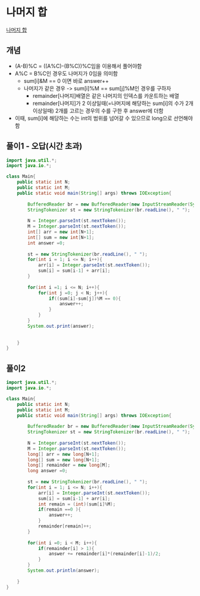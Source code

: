# 나머지 합

[나머지 합](https://www.acmicpc.net/problem/10986)

## 개념
  + (A-B)%C = ((A%C)-(B%C))%C임을 이용해서 풀어야함 
  + A%C = B%C인 경우도 나머지가 0임을 의미함 
    + sum[i]&M == 0 이면 바로 answer++
    + 나머지가 같은 경우 -> sum[i]%M == sum[j]%M인 경우를 구하자 
      + remainder[나머지]배열은 같은 나머지의 인덱스를 카운트하는 배열
      + remainder[나머지]가 2 이상일때(=나머지에 해당하는 sum[i]의 수가 2개 이상일때) 2개를 고르는 경우의 수를 구한 후 answer에 더함 
  +  이때, sum[i]에 해당하는 수는 int의 범위를 넘어갈 수 있으므로 long으로 선언해야함 

## 풀이1 - 오답(시간 초과)
```java
import java.util.*;
import java.io.*; 

class Main{
    public static int N;
    public static int M;
    public static void main(String[] args) throws IOException{
        
        BufferedReader br = new BufferedReader(new InputStreamReader(System.in));
        StringTokenizer st = new StringTokenizer(br.readLine(), " ");
        
        N = Integer.parseInt(st.nextToken());
        M = Integer.parseInt(st.nextToken());
        int[] arr = new int[N+1];
        int[] sum = new int[N+1];
        int answer =0; 
        
        st = new StringTokenizer(br.readLine(), " ");
        for(int i = 1; i <= N; i++){
            arr[i] = Integer.parseInt(st.nextToken());
            sum[i] = sum[i-1] + arr[i];
        }
        
        for(int i =1; i <= N; i++){
            for(int j =0; j < N; j++){
                if((sum[i]-sum[j])%M == 0){
                    answer++;
                }
            }
        }
        System.out.print(answer);
        
        
    }
}
```

## 풀이2
```java
import java.util.*;
import java.io.*; 

class Main{
    public static int N;
    public static int M;
    public static void main(String[] args) throws IOException{
        
        BufferedReader br = new BufferedReader(new InputStreamReader(System.in));
        StringTokenizer st = new StringTokenizer(br.readLine(), " ");
        
        N = Integer.parseInt(st.nextToken());
        M = Integer.parseInt(st.nextToken());
        long[] arr = new long[N+1];
        long[] sum = new long[N+1];
        long[] remainder = new long[M];
        long answer =0; 
        
        st = new StringTokenizer(br.readLine(), " ");
        for(int i = 1; i <= N; i++){
            arr[i] = Integer.parseInt(st.nextToken());
            sum[i] = sum[i-1] + arr[i];
            int remain = (int)(sum[i]%M);
            if(remain ==0 ){
                answer++; 
            }
            remainder[remain]++;
        }
                      
        for(int i =0; i < M; i++){
            if(remainder[i] > 1){
                answer += remainder[i]*(remainder[i]-1)/2;
            }
        }    
        System.out.println(answer);
             
    }
}
```